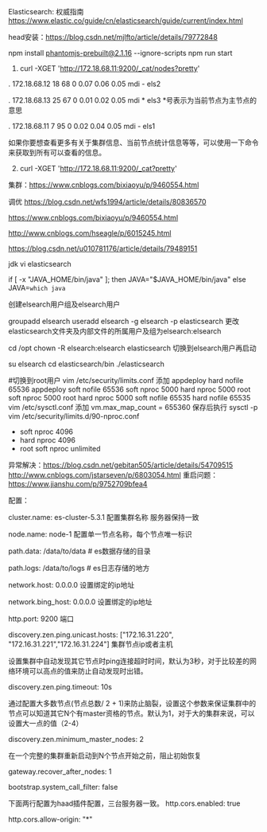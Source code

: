 Elasticsearch: 权威指南 https://www.elastic.co/guide/cn/elasticsearch/guide/current/index.html

head安装：https://blog.csdn.net/mjlfto/article/details/79772848

 npm install phantomjs-prebuilt@2.1.16 --ignore-scripts
npm run start


1. curl -XGET 'http://172.18.68.11:9200/_cat/nodes?pretty'

 . 172.18.68.12 18 68 0 0.07 0.06 0.05 mdi - els2
 
 . 172.18.68.13 25 67 0 0.01 0.02 0.05 mdi * els3                *号表示为当前节点为主节点的意思
 
 . 172.18.68.11  7 95 0 0.02 0.04 0.05 mdi - els1
 

如果你要想查看更多有关于集群信息、当前节点统计信息等等，可以使用一下命令来获取到所有可以查看的信息。

2. curl -XGET 'http://172.18.68.11:9200/_cat?pretty'   



集群：https://www.cnblogs.com/bixiaoyu/p/9460554.html

调优
https://blog.csdn.net/wfs1994/article/details/80836570

https://www.cnblogs.com/bixiaoyu/p/9460554.html

http://www.cnblogs.com/hseagle/p/6015245.html

https://blog.csdn.net/u010781176/article/details/79489151


jdk
vi elasticsearch

if [ -x "JAVA_HOME/bin/java" ]; then
  JAVA="$JAVA_HOME/bin/java"
else
  JAVA=`which java`
  

创建elsearch用户组及elsearch用户

groupadd elsearch
useradd elsearch -g elsearch -p elasticsearch
更改elasticsearch文件夹及内部文件的所属用户及组为elsearch:elsearch

cd /opt
chown -R elsearch:elsearch  elasticsearch
切换到elsearch用户再启动

su elsearch cd elasticsearch/bin
./elasticsearch



#切换到root用户
vim /etc/security/limits.conf 添加
appdeploy hard nofile 65536
appdeploy soft nofile 65536
soft nproc 5000
hard nproc 5000
root soft nproc 5000
root hard nproc 5000
soft nofile 65535
hard nofile 65535
vim /etc/sysctl.conf 添加
vm.max_map_count = 655360
保存后执行 sysctl -p
vim /etc/security/limits.d/90-nproc.conf
* soft nproc 4096
* hard nproc 4096
* root soft nproc unlimited


异常解决：https://blog.csdn.net/gebitan505/article/details/54709515
http://www.cnblogs.com/jstarseven/p/6803054.html
重启问题：https://www.jianshu.com/p/9752709bfea4





配置：

cluster.name: es-cluster-5.3.1   配置集群名称  服务器保持一致

node.name: node-1                 配置单一节点名称，每个节点唯一标识

path.data: /data/to/data # es数据存储的目录

path.logs: /data/to/logs # es日志存储的地方

network.host: 0.0.0.0              设置绑定的ip地址

network.bing_host: 0.0.0.0              设置绑定的ip地址

http.port: 9200                      端口

discovery.zen.ping.unicast.hosts: ["172.16.31.220", "172.16.31.221","172.16.31.224"]   集群节点ip或者主机

设置集群中自动发现其它节点时ping连接超时时间，默认为3秒，对于比较差的网络环境可以高点的值来防止自动发现时出错。

discovery.zen.ping.timeout: 10s



通过配置大多数节点(节点总数/ 2 + 1)来防止脑裂，设置这个参数来保证集群中的节点可以知道其它N个有master资格的节点。默认为1，对于大的集群来说，可以设置大一点的值（2-4）

discovery.zen.minimum_master_nodes: 2

在一个完整的集群重新启动到N个节点开始之前，阻止初始恢复

gateway.recover_after_nodes: 1

bootstrap.system_call_filter: false


下面两行配置为haad插件配置，三台服务器一致。
http.cors.enabled: true

http.cors.allow-origin: "*"




